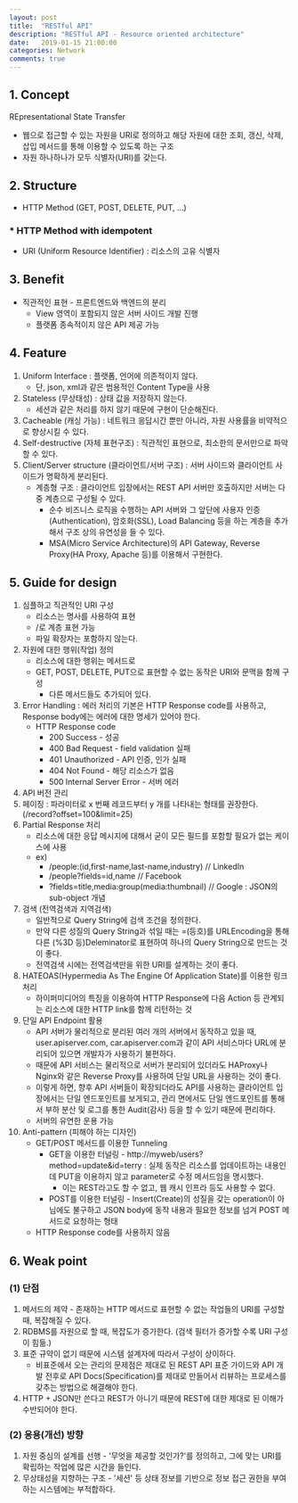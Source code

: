 ```yaml
---
layout: post
title:  "RESTful API"
description: "RESTful API - Resource oriented architecture"
date:   2019-01-15 21:00:00
categories: Network
comments: true
---
```

## 1. Concept
REpresentational State Transfer
- 웹으로 접근할 수 있는 자원을 URI로 정의하고 해당 자원에 대한 조회, 갱신, 삭제, 삽입 메서드를 통해 이용할 수 있도록 하는 구조
- 자원 하나하나가 모두 식별자(URI)를 갖는다.

## 2. Structure
- HTTP Method (GET, POST, DELETE, PUT, ...)

### * HTTP Method with idempotent

- URI (Uniform Resource Identifier) : 리소스의 고유 식별자

## 3. Benefit
- 직관적인 표현 - 프론트엔드와 백엔드의 분리
    - View 영역이 포함되지 않은 서버 사이드 개발 진행
    - 플랫폼 종속적이지 않은 API 제공 가능

## 4. Feature
1. Uniform Interface : 플랫폼, 언어에 의존적이지 않다.
    - 단, json, xml과 같은 범용적인 Content Type을 사용
2. Stateless (무상태성) : 상태 값을 저장하지 않는다.
    - 세션과 같은 처리를 하지 않기 때문에 구현이 단순해진다.
3. Cacheable (캐싱 가능) : 네트워크 응답시간 뿐만 아니라, 자원 사용률을 비약적으로 향상시킬 수 있다.
4. Self-destructive (자체 표현구조) : 직관적인 표현으로, 최소한의 문서만으로 파악할 수 있다.
5. Client/Server structure (클라이언트/서버 구조) : 서버 사이드와 클라이언트 사이드가 명확하게 분리된다.
    - 계층형 구조 : 클라이언트 입장에서는 REST API 서버만 호출하지만 서버는 다중 계층으로 구성될 수 있다.
        - 순수 비즈니스 로직을 수행하는 API 서버와 그 앞단에 사용자 인증(Authentication), 암호화(SSL), Load Balancing 등을 하는 계층을 추가해서 구조 상의 유연성을 들 수 있다.
        - MSA(Micro Service Architecture)의 API Gateway, Reverse Proxy(HA Proxy, Apache 등)를 이용해서 구현한다.

## 5. Guide for design
1. 심플하고 직관적인 URI 구성
    - 리소스는 명사를 사용하여 표현
    - /로 계층 표현 가능
    - 파일 확장자는 포함하지 않는다.
2. 자원에 대한 행위(작업) 정의
    - 리소스에 대한 행위는 메서드로
    - GET, POST, DELETE, PUT으로 표현할 수 없는 동작은 URI와 문맥을 함께 구성
        - 다른 메서드들도 추가되어 있다.
3. Error Handling : 에러 처리의 기본은 HTTP Response code를 사용하고, Response body에는 에러에 대한 명세가 있어야 한다.
    - HTTP Response code
        - 200 Success - 성공
        - 400 Bad Request - field validation 실패
        - 401 Unauthorized - API 인증, 인가 실패
        - 404 Not Found - 해당 리소스가 없음
        - 500 Internal Server Error - 서버 에러
4. API 버전 관리
5. 페이징 : 파라미터로 x 번째 레코드부터 y 개를 나타내는 형태를 권장한다. (/record?offset=100&limit=25)
6. Partial Response 처리
    - 리소스에 대한 응답 메시지에 대해서 굳이 모든 필드를 포함할 필요가 없는 케이스에 사용
    - ex)
        - /people:(id,first-name,last-name,industry) // LinkedIn
        - /people?fields=id,name // Facebook
        - ?fields=title,media:group(media:thumbnail) // Google : JSON의 sub-object 개념
7. 검색 (전역검색과 지역검색)
    - 일반적으로 Query String에 검색 조건을 정의한다.
    - 만약 다른 성질의 Query String과 섞일 때는 =(등호)를 URLEncoding을 통해 다른 (%3D 등)Deleminator로 표현하여 하나의 Query String으로 만드는 것이 좋다.
    - 전역검색 시에는 전역검색만을 위한 URI를 설계하는 것이 좋다.
8. HATEOAS(Hypermedia As The Engine Of Application State)를 이용한 링크 처리
    - 하이퍼미디어의 특징을 이용하여 HTTP Response에 다음 Action 등 관계되는 리소스에 대한 HTTP link를 함께 리턴하는 것
9. 단일 API Endpoint 활용
    - API 서버가 물리적으로 분리된 여러 개의 서버에서 동작하고 있을 때, user.apiserver.com, car.apiserver.com과 같이 API 서비스마다 URL에 분리되어 있으면 개발자가 사용하기 불편하다.
    - 때문에 API 서비스는 물리적으로 서버가 분리되어 있더라도 HAProxy나 Nginx와 같은 Reverse Proxy를 사용하여 단일 URL을 사용하는 것이 좋다.
    - 이렇게 하면, 향후 API 서버들이 확장되더라도 API를 사용하는 클라이언트 입장에서는 단일 엔드포인트를 보게되고, 관리 면에서도 단일 엔드포인트를 통해서 부하 분산 및 로그를 통한 Audit(감사) 등을 할 수 있기 때문에 편리하다.
    - 서버의 유연한 운용 가능
8. Anti-pattern (피해야 하는 디자인)
    - GET/POST 메서드를 이용한 Tunneling
        - GET을 이용한 터널링 - http://myweb/users?method=update&id=terry : 실제 동작은 리소스를 업데이트하는 내용인데 PUT을 이용하지 않고 parameter로 수정 메서드임을 명시했다.
            - 이는 REST라고도 할 수 없고, 웹 캐시 인프라 등도 사용할 수 없다.
        - POST를 이용한 터널링 - Insert(Create)의 성질을 갖는 operation이 아님에도 불구하고 JSON body에 동작 내용과 필요한 정보를 넘겨 POST 메서드로 요청하는 형태
    - HTTP Response code를 사용하지 않음

## 6. Weak point
### (1) 단점
1. 메서드의 제약 - 존재하는 HTTP 메서드로 표현할 수 없는 작업들의 URI를 구성할 때, 복잡해질 수 있다.
2. RDBMS를 자원으로 할 때, 복잡도가 증가한다. (검색 필터가 증가할 수록 URI 구성이 힘듦.)
3. 표준 규약이 없기 때문에 시스템 설계자에 따라서 구성이 상이하다.
    - 비표준에서 오는 관리의 문제점은 제대로 된 REST API 표준 가이드와 API 개발 전후로 API Docs(Specification)를 제대로 만들어서 리뷰하는 프로세스를 갖추는 방법으로 해결해야 한다.
4. HTTP + JSON만 쓴다고 REST가 아니기 때문에 REST에 대한 제대로 된 이해가 수반되어야 한다.

### (2) 응용(개선) 방향
1. 자원 중심의 설계를 선행 - '무엇을 제공할 것인가?'를 정의하고, 그에 맞는 URI를 확립하는 작업에 많은 시간을 들인다.
2. 무상태성을 지향하는 구조 - '세션' 등 상태 정보를 기반으로 정보 접근 권한을 부여하는 시스템에는 부적합하다.
